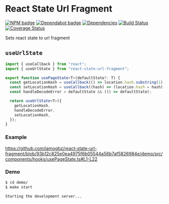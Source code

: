 # React State Url Fragment

[![NPM badge](https://img.shields.io/npm/v/react-state-url-fragment)](https://www.npmjs.com/package/react-state-url-fragment)
[![Dependabot badge](https://badgen.net/github/dependabot/iamogbz/react-state-url-fragment/?icon=dependabot)](https://app.dependabot.com)
[![Dependencies](https://img.shields.io/librariesio/github/iamogbz/react-state-url-fragment)](https://libraries.io/github/iamogbz/react-state-url-fragment)
[![Build Status](https://github.com/iamogbz/react-state-url-fragment/workflows/Build/badge.svg)](https://github.com/iamogbz/react-state-url-fragment/actions)
[![Coverage Status](https://coveralls.io/repos/github/iamogbz/react-state-url-fragment/badge.svg?branch=refs/heads/main)](https://coveralls.io/github/iamogbz/react-state-url-fragment)

Sets react state to url fragment

## `useUrlState`

```ts
import { useCallback } from "react";
import { useUrlState } from "react-state-url-fragment";

export function usePageState<T>(defaultState?: T) {
  const getLocationHash = useCallback(() => location.hash.substring(1), []);
  const setLocationHash = useCallback((hash) => (location.hash = hash), []);
  const handleDecodeError = defaultState && (() => defaultState);

  return useUrlState<T>({
    getLocationHash,
    handleDecodeError,
    setLocationHash,
  });
}
```

### Example
<https://github.com/iamogbz/react-state-url-fragment/blob/93b12c825e0ea4975f6b05544a56b7af5826984e/demo/src/components/hooks/usePageState.ts#L1-L22>

### Demo

```sh
$ cd demo/
$ make start

Starting the development server...
```
